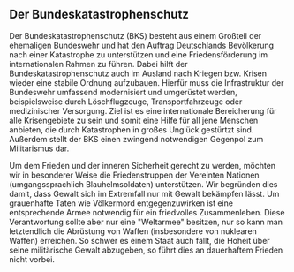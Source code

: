 ## Der Bundeskatastrophenschutz

Der Bundeskatastrophenschutz (BKS) besteht aus einem Großteil der ehemaligen Bundeswehr und hat den Auftrag Deutschlands Bevölkerung nach einer Katastrophe zu unterstützen und eine Friedensförderung im internationalen Rahmen zu führen. Dabei hilft der Bundeskatastrophenschutz auch im Ausland nach Kriegen bzw. Krisen wieder eine stabile Ordnung aufzubauen. Hierfür muss die Infrastruktur der Bundeswehr umfassend modernisiert und umgerüstet werden, beispielsweise durch Löschflugzeuge, Transportfahrzeuge oder medizinischer Versorgung. Ziel ist es eine internationale Bereicherung für alle Krisengebiete zu sein und somit eine Hilfe für all jene Menschen anbieten, die durch Katastrophen in großes Unglück gestürtzt sind. Außerdem stellt der BKS einen zwingend notwendigen Gegenpol zum Militarismus dar. 

Um dem Frieden und der inneren Sicherheit gerecht zu werden, möchten wir in besonderer Weise die Friedenstruppen der Vereinten Nationen (umgangssprachlich Blauhelmsoldaten) unterstützen. Wir begründen dies damit, dass Gewalt sich im Extremfall nur mit Gewalt bekämpfen lässt. Um grauenhafte Taten wie Völkermord entgegenzuwirken ist eine entsprechende Armee notwendig für ein friedvolles Zusammenleben. Diese Verantwortung sollte aber nur eine "Weltarmee" besitzen, nur so kann man letztendlich die Abrüstung von Waffen (insbesondere von nuklearen Waffen) erreichen. So schwer es einem Staat auch fällt, die Hoheit über seine militärische Gewalt abzugeben, so führt dies an dauerhaftem Frieden nicht vorbei. 
